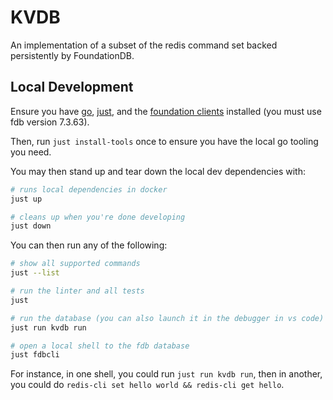# KVDB

An implementation of a subset of the redis command set backed persistently by FoundationDB.

## Local Development

Ensure you have [go](https://go.dev), [just](https://github.com/casey/just), and the [foundation clients](https://github.com/apple/foundationdb/releases/tag/7.3.63) installed (you must use fdb version 7.3.63).

Then, run `just install-tools` once to ensure you have the local go tooling you need.

You may then stand up and tear down the local dev dependencies with:

```bash
# runs local dependencies in docker
just up

# cleans up when you're done developing
just down
```

You can then run any of the following:

```bash
# show all supported commands
just --list

# run the linter and all tests
just

# run the database (you can also launch it in the debugger in vs code)
just run kvdb run

# open a local shell to the fdb database
just fdbcli
```

For instance, in one shell, you could run `just run kvdb run`, then in another, you could do `redis-cli set hello world && redis-cli get hello`.
